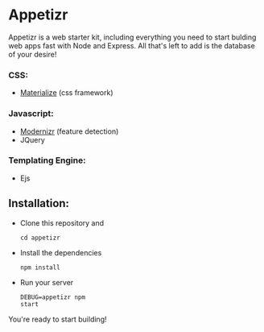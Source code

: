 # Appetizr
Appetizr is a web starter kit, including everything you need to start bulding web apps fast with Node and Express.  All that's left to add is the database of your desire!

### CSS:
* [Materialize](http://materializecss.com/) (css framework)

### Javascript:
* [Modernizr](http://modernizr.com) (feature detection)
* JQuery

### Templating Engine:
* Ejs

## Installation:
* Clone this repository and <pre><code>cd appetizr</code></pre>
* Install the dependencies <pre><code>npm install</code></pre>
* Run your server <pre><code>DEBUG=appetizr npm start</code></pre>

You're ready to start building!
